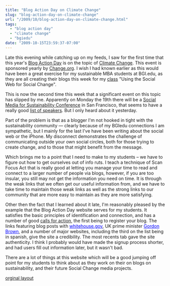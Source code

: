 ```yaml
---
title: "Blog Action Day on Climate Change"
slug: "blog-action-day-on-climate-change"
url: "/2009/10/blog-action-day-on-climate-change.html"
tags:
  - "blog action day"
  - "climate change"
  - "bgiedu"
date: "2009-10-15T23:59:37-07:00"
---
```

<a href="http://www.blogactionday.org" style=" float: right;"><img alt="" border="0" class="selected " src="http://www.blogactionday.org/imgs/badges/bad-180-150.jpg" /></a>
<p>Late this evening while catching up on my feeds, I saw for the first time that this year&#39;s <a href="http://site.blogactionday.org/">Blog Action Day</a>&#0160;is on the topic of <a href="http://site.blogactionday.org/general/8-great-climate-change-resources-for-your-blog-action-day-post/">Climate Change</a>. This event is sponsored yearly by <a href="http://www.change.org/">Change.org</a>. I wish I had known earlier as this would have been a great exercise for my sustainable MBA students at BGI.edu, as they are all creating their blogs this week for my <a href="/2009/09/teaching-using-the-social-web-for-social-change-at-bgiedu.html">class</a> &quot;Using the Social Web for Social Change&quot;.</p>
<p>This is now the second time this week that a significant event on this topic has slipped by me. Apparently on Monday the 19th there will be a <a href="http://www.socialmediacsr.com/">Social Media for Sustainability Conference</a>&#0160;in San Francisco, that seems to have a really good <a href="http://www.socialmediacsr.com/speakers.html">list of speakers</a>. But I only heard about it yesterday.</p>
<p>Part of the problem is that as a blogger I&#39;m not hooked in tight with the sustainability community — clearly because of my BGIedu connections I am sympathetic, but I mainly for the last I&#39;ve have been writing about the social web or the iPhone. My disconnect demonstrates the challenge of communicating outside your own social circles, both for those trying to create change, and to those that might benefit from the message.</p>
<p>Which brings me to a point that I need to make to my students – we have to figure out how to get ourselves out of info ruts. I teach a technique of Scan Focus Act that is really good at letting you manage your time to read and connect to a larger number of people via blogs, however, if you are too insular, you still may not get the information you need on time. It is through the weak links that we often get our useful information from, and we have to take time to maintain those weak links as well as the strong links to our community that are more easy to maintain as they are more satisfying.</p>
<p>Other then the fact that I learned about it late, I&#39;m reasonably pleased by the example that the Blog Action Day website serves for my students. It satisfies the basic principles of identification and connection, and has a number of good <a href="http://www.blogactionday.org/en/takeaction">calls for action</a>, the first being to register your blog.&#0160;The links featuring blog posts with&#0160;<a href="http://www.whitehouse.gov/blog/A-Green-Blog-Action-Day/" style="color: blue !important; text-decoration: underline !important; cursor: text !important; ">whitehouse.gov</a>, UK prime minister&#0160;<a href="http://www.number10.gov.uk/Page20931" style="color: blue !important; text-decoration: underline !important; cursor: text !important; ">Gordon Brown</a>, and a number of major websites, including the third on the list being in spanish, give the site a credibility. The most recents tab gave the site authenticity. I think I probably would have made the signup process shorter, and had users fill out information later, but it wasn&#39;t bad.&#0160;</p>
<p>There are a lot of things at this website which will be a good jumping off point for my students to think about as they work on their on blogs on sustainability, and their future Social Change media projects.</p>
<p></p>
<p class="previous"><a href="/previous/2009/10/blog-action-day-on-climate-change.html" rel="syndication">orginal layout</a></p>
